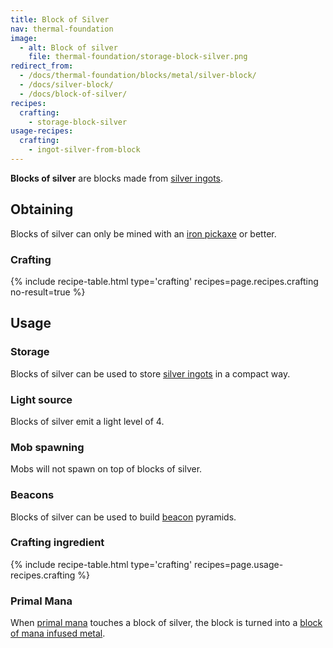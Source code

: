 ```yaml
---
title: Block of Silver
nav: thermal-foundation
image:
  - alt: Block of silver
    file: thermal-foundation/storage-block-silver.png
redirect_from:
  - /docs/thermal-foundation/blocks/metal/silver-block/
  - /docs/silver-block/
  - /docs/block-of-silver/
recipes:
  crafting:
    - storage-block-silver
usage-recipes:
  crafting:
    - ingot-silver-from-block
---
```


**Blocks of silver** are blocks made from [silver ingots](/docs/silver-ingot/).


Obtaining
---------

Blocks of silver can only be mined with an [iron
pickaxe](https://minecraft.gamepedia.com/Pickaxe) or better.

### Crafting
{% include recipe-table.html type='crafting' recipes=page.recipes.crafting no-result=true %}


Usage
-----

### Storage
Blocks of silver can be used to store [silver ingots](/docs/silver-ingot/) in a
compact way.

### Light source
Blocks of silver emit a light level of 4.

### Mob spawning
Mobs will not spawn on top of blocks of silver.

### Beacons
Blocks of silver can be used to build
[beacon](https://minecraft.gamepedia.com/Beacon) pyramids.

### Crafting ingredient
{% include recipe-table.html type='crafting' recipes=page.usage-recipes.crafting %}

### Primal Mana
When [primal mana](/docs/primal-mana/) touches a block of silver, the block is
turned into a [block of mana infused metal](/docs/block-of-mana-infused-metal/).
